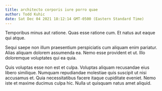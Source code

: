 ```yaml
---
title: architecto corporis iure porro quae
author: Todd Kuhic
date: Sat Dec 04 2021 18:12:14 GMT-0500 (Eastern Standard Time)
---
```

Temporibus minus aut ratione. Quas esse ratione cum. Et natus aut eaque qui atque.

 Sequi saepe non illum praesentium perspiciatis cum aliquam enim pariatur. Alias aliquam dolorem assumenda ea. Nemo esse provident et ut. Illo doloremque voluptates qui ea quia.

 Quis voluptas esse non est et culpa. Voluptas aliquam recusandae eius libero similique. Numquam repudiandae molestiae quis suscipit ut nisi accusamus et. Quia necessitatibus facere itaque cupiditate eveniet. Nemo iste et maxime ducimus culpa hic. Nulla ut quisquam natus amet aliquid.